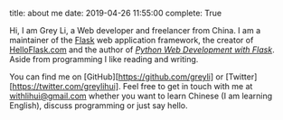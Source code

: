 title: about me
date: 2019-04-26 11:55:00
complete: True

Hi, I am Grey Li, a Web developer and freelancer from China. I am a maintainer of the [Flask](https://github.com/pallets/flask) web application framework, the creator of [HelloFlask.com](http://helloflask.com/en) and the author of [*Python Web Development with Flask*](http://helloflask.com/en/book/). Aside from programming I like reading and writing.

You can find me on [GitHub][https://github.com/greyli] or [Twitter][https://twitter.com/greylihui]. Feel free to get in touch with me at <withlihui@gmail.com> whether you want to learn Chinese (I am learning English), discuss programming or just say hello.

